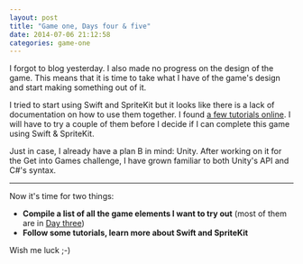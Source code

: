 ```yaml
---
layout: post
title: "Game one, Days four & five"
date: 2014-07-06 21:12:58
categories: game-one
---
```


I forgot to blog yesterday. I also made no progress on the design of the game. This means that it is time to take what I have of the game's design and start making something out of it.

I tried to start using Swift and SpriteKit but it looks like there is a lack of documentation on how to use them together. I found [a few tutorials online](http://www.sprite-kit.com/tutorials/). I will have to try a couple of them before I decide if I can complete this game using Swift & SpriteKit.

Just in case, I already have a plan B in mind: Unity. After working on it for the Get into Games challenge, I have grown familiar to both Unity's API and C#'s syntax.

---

Now it's time for two things:

- **Compile a list of all the game elements I want to try out** (most of them are in [Day three](/game-one/2014/07/04/day-three/))
- **Follow some tutorials, learn more about Swift and SpriteKit**

Wish me luck ;-)
